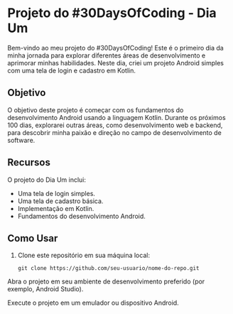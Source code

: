 # Projeto do #30DaysOfCoding - Dia Um

Bem-vindo ao meu projeto do #30DaysOfCoding! Este é o primeiro dia da minha jornada para explorar diferentes áreas de desenvolvimento e aprimorar minhas habilidades. Neste dia, criei um projeto Android simples com uma tela de login e cadastro em Kotlin.


## Objetivo

O objetivo deste projeto é começar com os fundamentos do desenvolvimento Android usando a linguagem Kotlin. Durante os próximos 100 dias, explorarei outras áreas, como desenvolvimento web e backend, para descobrir minha paixão e direção no campo de desenvolvimento de software.

## Recursos

O projeto do Dia Um inclui:

- Uma tela de login simples.
- Uma tela de cadastro básica.
- Implementação em Kotlin.
- Fundamentos do desenvolvimento Android.

## Como Usar

1. Clone este repositório em sua máquina local:

   ```shell
   git clone https://github.com/seu-usuario/nome-do-repo.git
Abra o projeto em seu ambiente de desenvolvimento preferido (por exemplo, Android Studio).

Execute o projeto em um emulador ou dispositivo Android.

